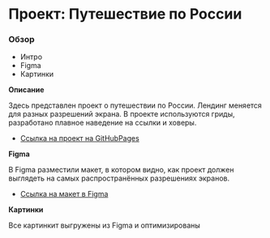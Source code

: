 # Проект: Путешествие по России

### Обзор
* Интро
* Figma
* Картинки

**Описание**

Здесь представлен проект о путешествии по России. Лендинг меняется для разных разрешений экрана. В проекте используются гриды, разработано плавное наведение на ссылки и ховеры.

* [Ссылка на проект на GitHubPages](https://mdkirianova.github.io/russian-travel/ )



**Figma**

В Figma разместили макет, в котором видно, как проект должен выглядеть на самых распространённых разрешениях экранов.
* [Ссылка на макет в Figma](https://www.figma.com/file/5S2WSbEFL6awjVWJ0NWL8Q/Sprint-3_-Russia-_-desktop-mobile?node-id=28503%3A0)

**Картинки**

 Все картинкит выгружены из Figma и оптимизированы
